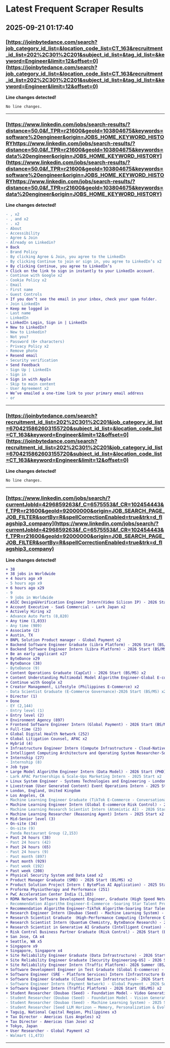 # Latest Frequent Scraper Results

## 2025-09-21 01:17:40

### [https://joinbytedance.com/search?job_category_id_list=&location_code_list=CT_163&recruitment_id_list=202%2C301%2C201&subject_id_list=&tag_id_list=&keyword=Engineer&limit=12&offset=0](https://joinbytedance.com/search?job_category_id_list=&location_code_list=CT_163&recruitment_id_list=202%2C301%2C201&subject_id_list=&tag_id_list=&keyword=Engineer&limit=12&offset=0)

**Line changes detected!**

```diff
No line changes.
```

---
### [https://www.linkedin.com/jobs/search-results/?distance=50.0&f_TPR=r21600&geoId=103804675&keywords=software%20engineer&origin=JOBS_HOME_KEYWORD_HISTORYhttps://www.linkedin.com/jobs/search-results/?distance=50.0&f_TPR=r21600&geoId=103804675&keywords=data%20engineer&origin=JOBS_HOME_KEYWORD_HISTORY](https://www.linkedin.com/jobs/search-results/?distance=50.0&f_TPR=r21600&geoId=103804675&keywords=software%20engineer&origin=JOBS_HOME_KEYWORD_HISTORYhttps://www.linkedin.com/jobs/search-results/?distance=50.0&f_TPR=r21600&geoId=103804675&keywords=data%20engineer&origin=JOBS_HOME_KEYWORD_HISTORY)

**Line changes detected!**

```diff
- , x2
- , and x2
- . x2
- About
- Accessibility
- Agree & Join
- Already on Linkedin?
+ Back
- Brand Policy
- By clicking Agree & Join, you agree to the LinkedIn
- By clicking Continue to join or sign in, you agree to LinkedIn’s x2
+ By clicking Continue, you agree to LinkedIn’s
+ Click on the link to sign in instantly to your LinkedIn account.
- Continue with Google x2
- Cookie Policy x2
- Email
- First name
- Guest Controls
+ If you don’t see the email in your inbox, check your spam folder.
- Join LinkedIn
+ Keep me logged in
- Last name
- LinkedIn
+ LinkedIn Login, Sign in | LinkedIn
+ New to LinkedIn?
- New to Linkedin?
- Not you?
- Password (6+ characters)
- Privacy Policy x2
- Remove photo
+ Resend email
- Security verification
+ Send Feedback
- Sign Up | LinkedIn
- Sign in
+ Sign in with Apple
- Skip to main content
- User Agreement x2
+ We’ve emailed a one-time link to your primary email address
- or
```

---
### [https://joinbytedance.com/search?recruitment_id_list=202%2C301%2C201&job_category_id_list=6704215862603155720&subject_id_list=&location_code_list=CT_163&keyword=Engineer&limit=12&offset=0](https://joinbytedance.com/search?recruitment_id_list=202%2C301%2C201&job_category_id_list=6704215862603155720&subject_id_list=&location_code_list=CT_163&keyword=Engineer&limit=12&offset=0)

**Line changes detected!**

```diff
No line changes.
```

---
### [https://www.linkedin.com/jobs/search/?currentJobId=4296859263&f_C=6575553&f_CR=102454443&f_TPR=r21600&geoId=92000000&origin=JOB_SEARCH_PAGE_JOB_FILTER&sortBy=R&spellCorrectionEnabled=true&trk=d_flagship3_company](https://www.linkedin.com/jobs/search/?currentJobId=4296859263&f_C=6575553&f_CR=102454443&f_TPR=r21600&geoId=92000000&origin=JOB_SEARCH_PAGE_JOB_FILTER&sortBy=R&spellCorrectionEnabled=true&trk=d_flagship3_company)

**Line changes detected!**

```diff
+ 38
+ 38 jobs in Worldwide
+ 4 hours ago x9
- 5 hours ago x9
+ 6 hours ago x29
- 9
- 9 jobs in Worldwide
+ ASIC Design&Verification Engineer Intern(Video Silicon IP) - 2026 Start (PhD) x2
+ Account Executive - SaaS Commercial - Lark Japan x2
+ Actively Hiring x2
- Advance Auto Parts (8,820)
+ Any time (1,033)
- Any time (989)
+ Associate (2)
+ Austin, TX
+ BNPL Solution Product manager - Global Payment x2
+ Backend Software Engineer Graduate (Libra Platform) - 2026 Start (BS/MS) x2
+ Backend Software Engineer Intern (Libra Platform) - 2026 Start (BS/MS) x2
+ Be an early applicant x27
+ ByteDance x29
+ ByteDance (38)
- ByteDance (9)
+ Content Operations Graduate (CapCut) - 2026 Start (BS/MS) x2
+ Content Understanding Multimodal Model Algorithm Engineer-Global E-commerce-Soaring Star Talent Program x2
+ Continue with Google x2
+ Creator Management, Lifestyle (Philippines E-Commerce) x2
- Data Scientist Graduate (E-Commerce Governance)-2026 Start (BS/MS) x2
+ Director (1)
+ Done
- EY (2,144)
- Entry level (1)
+ Entry level (2)
+ Environment Agency (897)
+ Frontend Software Engineer Intern (Global Payment) - 2026 Start (BS/MS) x2
+ Full-time (23)
+ Global Digital Health Network (252)
+ Global Litigation Counsel, APAC x2
+ Hybrid (4)
+ Infrastructure Engineer Intern (Compute Infrastructure - Cloud-Native ) - 2026 Start (PHD) x2
+ Intelligent Computing Architecture and Operating System Researcher-Soaring Star Talent Program x2
+ Internship (27)
- Internship (8)
+ Job type
+ Large Model Algorithm Engineer Intern (Data Model) - 2026 Start (PHD) x2
- Lark APAC Partnerships & Scale-Ups Marketing Intern - 2025 Start x2
+ Linux System Engineer - Systems Technologies and Engineering - London x2
+ Livestream (User Generated Content) Event Operations Intern - 2025 Start x2
+ London, England, United Kingdom
+ Los Angeles, CA
- Machine Learning Engineer Graduate (TikTok E-Commerce - Conversational AI)-2026 Start (BS/MS) x2
+ Machine Learning Engineer Intern (Global E-commerce Risk Control) - 2026 Start (PhD) x2
- Machine Learning Research Scientist Intern (Atomistic AI) - 2026 Start (PhD) x2
+ Machine Learning Researcher (Reasoning Agent) Intern - 2025 Start x2
+ Mid-Senior level (3)
+ On-site (34)
- On-site (9)
- Panda Restaurant Group (2,153)
+ Past 24 hours (38)
- Past 24 hours (42)
+ Past 24 hours (65)
- Past 24 hours (9)
- Past month (897)
+ Past month (929)
- Past week (192)
+ Past week (208)
+ Physical Security System and Data Lead x2
+ Product Manager Graduate (SMB) - 2026 Start (BS/MS) x2
+ Product Solution Project Intern ( BytePlus AI Application) - 2025 Start (BS/MS) x2
+ Proforma Physiotherapy and Performance (251)
+ PwC Acceleration Center India (1,183)
+ RDMA Network Software Development Engineer, Graduate (High Speed Network)- 2025 Start (PhD) x2
- Recommendation Algorithm Engineer-E-Commerce -Soaring Star Talent Program x2
+ Recommendation Algorithm Engineer-TikTok Algorithm-Soaring Star Talent Program x2
+ Research Engineer Intern (Doubao (Seed) - Machine Learning System) - 2025 Start (MS) x2
+ Research Scientist Graduate （High-Performance Computing (Inference Optimization) - Vision AI Platform-Seattle)) - 2025 Start (PhD) x2
+ Research Scientist Intern (Quantum Chemistry, ByteDance Research) - 2026 Start (PhD) x2
+ Research Scientist in Generative AI Graduate (Intelligent Creation) - 2026 Start (PhD) x2
+ Risk Control Business Partner Graduate (Risk Control) - 2026 Start (BS/MS) x2
+ San Jose, CA x4
+ Seattle, WA x5
+ Singapore x9
+ Singapore, Singapore x4
+ Site Reliability Engineer Graduate (Data Infrastructure) - 2026 Start (BS/MS) x2
+ Site Reliability Engineer Graduate [Security Engineering-US] - 2026 Start(BS/MS) x2
+ Site Reliability Engineer Intern (Traffic Platform)- 2026 Summer (BS/MS) x2
+ Software Development Engineer in Test Graduate (Global E-commerce) - 2026 Start (BS/MS) x2
+ Software Engineer (SRE - Platform Services) Intern (Infrastructure Engineering), 2026 Start (BS/MS) x2
+ Software Engineer Graduate (Cloud Native Infrastructure)- 2026 Start (BS/MS) x2
- Software Engineer Intern (Payment Network) - Global Payment - 2026 Summer(BS/MS) x2
+ Software Engineer Intern (Traffic Platform) - 2026 Start (BS/MS) x2
+ Student Researcher (Doubao (Seed) - Foundation Model - Video Generation) - 2025 Start (PhD) x2
- Student Researcher (Doubao (Seed) - Foundation Model - Vision Generative AI) - 2025 Start (PhD) x2
- Student Researcher (Doubao (Seed) - Machine Learning System) - 2025 Start (PhD) x2
- Student Researcher [Seed LLM Horizon – Memory, Personalization & Evolving Agent] - 2026 Start (PhD) x2
+ Taguig, National Capital Region, Philippines x3
+ Tax Director - Americas (Los Angeles) x2
+ Tax Director - Americas (San Jose) x2
+ Tokyo, Japan
+ User Researcher - Global Payment x2
- Walmart (1,473)
```

---
